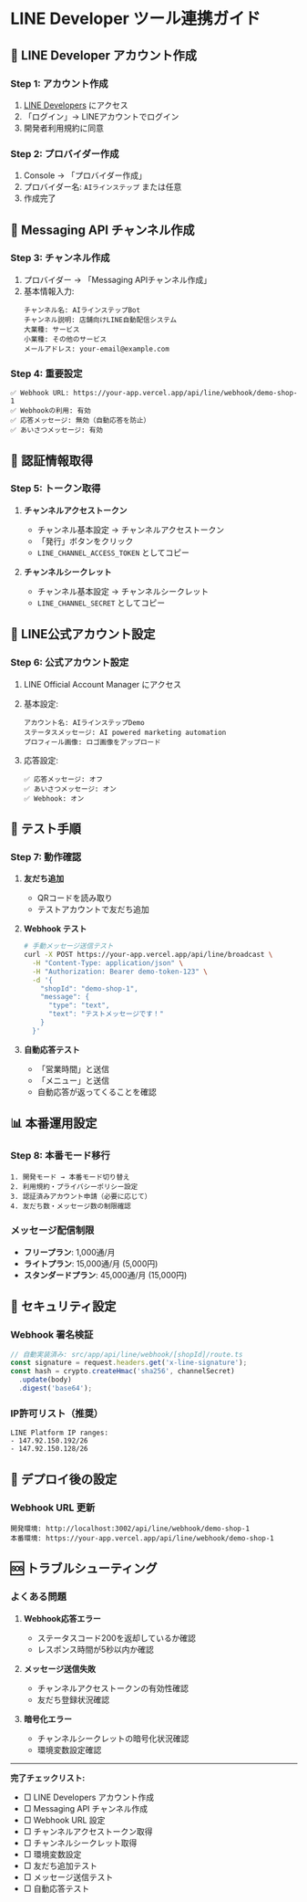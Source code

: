 # LINE Developer ツール連携ガイド

## 🔰 LINE Developer アカウント作成

### Step 1: アカウント作成
1. [LINE Developers](https://developers.line.biz/ja/) にアクセス
2. 「ログイン」→ LINEアカウントでログイン
3. 開発者利用規約に同意

### Step 2: プロバイダー作成
1. Console → 「プロバイダー作成」
2. プロバイダー名: `AIラインステップ` または任意
3. 作成完了

## 🤖 Messaging API チャンネル作成

### Step 3: チャンネル作成
1. プロバイダー → 「Messaging APIチャンネル作成」
2. 基本情報入力:
   ```
   チャンネル名: AIラインステップBot
   チャンネル説明: 店舗向けLINE自動配信システム
   大業種: サービス
   小業種: その他のサービス
   メールアドレス: your-email@example.com
   ```

### Step 4: 重要設定
```
✅ Webhook URL: https://your-app.vercel.app/api/line/webhook/demo-shop-1
✅ Webhookの利用: 有効
✅ 応答メッセージ: 無効（自動応答を防止）
✅ あいさつメッセージ: 有効
```

## 🔑 認証情報取得

### Step 5: トークン取得
1. **チャンネルアクセストークン**
   - チャンネル基本設定 → チャンネルアクセストークン
   - 「発行」ボタンをクリック
   - `LINE_CHANNEL_ACCESS_TOKEN` としてコピー

2. **チャンネルシークレット**
   - チャンネル基本設定 → チャンネルシークレット
   - `LINE_CHANNEL_SECRET` としてコピー

## 🎯 LINE公式アカウント設定

### Step 6: 公式アカウント設定
1. LINE Official Account Manager にアクセス
2. 基本設定:
   ```
   アカウント名: AIラインステップDemo
   ステータスメッセージ: AI powered marketing automation
   プロフィール画像: ロゴ画像をアップロード
   ```

3. 応答設定:
   ```
   ✅ 応答メッセージ: オフ
   ✅ あいさつメッセージ: オン
   ✅ Webhook: オン
   ```

## 🧪 テスト手順

### Step 7: 動作確認
1. **友だち追加**
   - QRコードを読み取り
   - テストアカウントで友だち追加

2. **Webhook テスト**
   ```bash
   # 手動メッセージ送信テスト
   curl -X POST https://your-app.vercel.app/api/line/broadcast \
     -H "Content-Type: application/json" \
     -H "Authorization: Bearer demo-token-123" \
     -d '{
       "shopId": "demo-shop-1",
       "message": {
         "type": "text",
         "text": "テストメッセージです！"
       }
     }'
   ```

3. **自動応答テスト**
   - 「営業時間」と送信
   - 「メニュー」と送信
   - 自動応答が返ってくることを確認

## 📊 本番運用設定

### Step 8: 本番モード移行
```
1. 開発モード → 本番モード切り替え
2. 利用規約・プライバシーポリシー設定
3. 認証済みアカウント申請（必要に応じて）
4. 友だち数・メッセージ数の制限確認
```

### メッセージ配信制限
- **フリープラン**: 1,000通/月
- **ライトプラン**: 15,000通/月 (5,000円)
- **スタンダードプラン**: 45,000通/月 (15,000円)

## 🔐 セキュリティ設定

### Webhook 署名検証
```javascript
// 自動実装済み: src/app/api/line/webhook/[shopId]/route.ts
const signature = request.headers.get('x-line-signature');
const hash = crypto.createHmac('sha256', channelSecret)
  .update(body)
  .digest('base64');
```

### IP許可リスト（推奨）
```
LINE Platform IP ranges:
- 147.92.150.192/26
- 147.92.150.128/26
```

## 🚀 デプロイ後の設定

### Webhook URL 更新
```
開発環境: http://localhost:3002/api/line/webhook/demo-shop-1
本番環境: https://your-app.vercel.app/api/line/webhook/demo-shop-1
```

## 🆘 トラブルシューティング

### よくある問題
1. **Webhook応答エラー**
   - ステータスコード200を返却しているか確認
   - レスポンス時間が5秒以内か確認

2. **メッセージ送信失敗**
   - チャンネルアクセストークンの有効性確認
   - 友だち登録状況確認

3. **暗号化エラー**
   - チャンネルシークレットの暗号化状況確認
   - 環境変数設定確認

---

**完了チェックリスト:**
- □ LINE Developers アカウント作成
- □ Messaging API チャンネル作成
- □ Webhook URL 設定
- □ チャンネルアクセストークン取得
- □ チャンネルシークレット取得
- □ 環境変数設定
- □ 友だち追加テスト
- □ メッセージ送信テスト
- □ 自動応答テスト